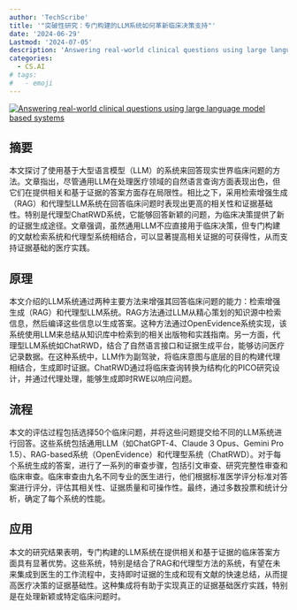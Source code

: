 ```yaml
---
author: 'TechScribe'
title: '"突破性研究：专门构建的LLM系统如何革新临床决策支持"'
date: '2024-06-29'
Lastmod: '2024-07-05'
description: 'Answering real-world clinical questions using large language model based systems'
categories:
  - CS.AI
# tags:
#   - emoji
---
```


[![Answering real-world clinical questions using large language model based systems](https://arxiv-research-1301205113.cos.ap-guangzhou.myqcloud.com/images/2407.00541v1.pdf_0.jpg)](https://arxiv.org/abs/2407.00541v1)

## 摘要

本文探讨了使用基于大型语言模型（LLM）的系统来回答现实世界临床问题的方法。文章指出，尽管通用LLM在处理医疗领域的自然语言查询方面表现出色，但它们在提供相关和基于证据的答案方面存在局限性。相比之下，采用检索增强生成（RAG）和代理型LLM系统在回答临床问题时表现出更高的相关性和证据基础性。特别是代理型ChatRWD系统，它能够回答新颖的问题，为临床决策提供了新的证据生成途径。文章强调，虽然通用LLM不应直接用于临床决策，但专门构建的文献检索系统和代理型系统相结合，可以显著提高相关证据的可获得性，从而支持证据基础的医疗实践。<!--more-->

## 原理

本文介绍的LLM系统通过两种主要方法来增强其回答临床问题的能力：检索增强生成（RAG）和代理型LLM系统。RAG方法通过LLM从精心策划的知识源中检索信息，然后编译这些信息以生成答案。这种方法通过OpenEvidence系统实现，该系统使用LLM来总结从知识库中检索到的相关出版物和实践指南。另一方面，代理型LLM系统如ChatRWD，结合了自然语言接口和证据生成平台，能够访问医疗记录数据。在这种系统中，LLM作为副驾驶，将临床意图与底层的目的构建代理相结合，生成即时证据。ChatRWD通过将临床查询转换为结构化的PICO研究设计，并通过代理处理，能够生成即时RWE以响应问题。

## 流程

本文的评估过程包括选择50个临床问题，并将这些问题提交给不同的LLM系统进行回答。这些系统包括通用LLM（如ChatGPT-4、Claude 3 Opus、Gemini Pro 1.5）、RAG-based系统（OpenEvidence）和代理型系统（ChatRWD）。对于每个系统生成的答案，进行了一系列的审查步骤，包括引文审查、研究完整性审查和临床审查。临床审查由九名不同专业的医生进行，他们根据标准医学评分标准对答案进行评分，评估其相关性、证据质量和可操作性。最终，通过多数投票和统计分析，确定了每个系统的性能。

## 应用

本文的研究结果表明，专门构建的LLM系统在提供相关和基于证据的临床答案方面具有显著优势。这些系统，特别是结合了RAG和代理型方法的系统，有望在未来集成到医生的工作流程中，支持即时证据的生成和现有文献的快速总结，从而提高医疗决策的证据基础性。这种集成将有助于实现真正的证据基础医疗实践，特别是在处理新颖或特定临床问题时。